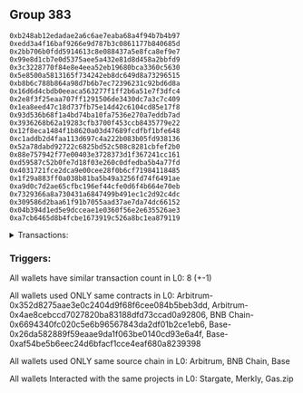 ## Group 383

```0x5dc2b5ca49e100e53ff43a8c6a97f9ed291ef424
0xb248ab12edadae2a6c6ae7eaba68a4f94b7b4b97
0xedd3a4f16baf9266e9d787b3c0861177b840685d
0x2bb706b0fdd5914613c8e088437a5e8fca8ef9e7
0x99e8d1cb7e0d5375aee5a432e81d8d458a2bbfd9
0x3c3228770f84e8e4eea52eb19680bca3360c5630
0x5e8500a5813165f734242eb8dc649d8a73296515
0xb8b6c788b864a98d7b6b7ec72396231c92bd6d8a
0x16d6d4cbdb0eeaca563277f1ff2b6a51e7f3dfc4
0x2e8f3f25eaa707ff1291506de3430dc7a3c7c409
0x1ea8eed47c18d737fb75e14d42c6104cd85e17f8
0x93d536b68f1a4bd74ba10fa7536e270a7eddb7ad
0x3936268b62a19283cfb3700f453ccb8435779e22
0x12f8eca1484f1b8620a03d47689fcdfbf1bfe648
0xc1addb2d4faa113d697c4a222b083b05fd938136
0x52a78dabd92722c6825bd52c508c8281cbfef2b0
0x88e757942f77e00403e3728373d1f367241cc161
0xd59587c52b0fe7d18f03e260c0dfedba5b4a77fd
0x4031721fce2dca9e00cee28f0b6cf71984118485
0x1f29a883ff0a038b81ba5b49a3256fd74f6491ae
0xa9d0c7d2ae65cfbc196ef44cfe0d6f4b664e70eb
0x7329366a8a730431a6847499b491ec1c2d92c4dc
0x309586d2baa61f91b7055aad37ae7da74dc66152
0x04b394d1ed5e9dcceae1e0360f56e2e635526ae3
0xa7cb6465d8b4fcbe1673919c526a8bc1ea879119
```
<details>
<summary>Transactions:</summary>

Hashes: 

Wallet: 0x5dc2b5ca49e100e53ff43a8c6a97f9ed291ef424

       Hash: 0x2bdabd20b3e2ced5b5c51ad279c2b4a0bfd8dda124dbf2810ac3623aef527bdd
         - source chain: Arbitrum
         - destination chain: Base
         - project: Stargate
         - contract: 0x352d8275aae3e0c2404d9f68f6cee084b5beb3dd
         - value USD: 32.097362584
       Hash: 0xa82c830218b59a92e2d9d2f9a1aa60e7938762a0d1bee0252df849ea76af29b6
         - source chain: Arbitrum
         - destination chain: Aptos
         - project: Merkly
         - contract: 0x4ae8cebccd7027820ba83188dfd73ccad0a92806
       Hash: 0x757c4facaedf43c804d88518e6bcb7b25f58d4f2412c30457c1c88029b14123a
         - source chain: Arbitrum
         - destination chain: BNB Chain
         - project: Stargate
         - contract: 0x352d8275aae3e0c2404d9f68f6cee084b5beb3dd
         - value USD: 19.409253816
       Hash: 0xaa4df88f9077266af7e1b3e994f0cb090cf3e52d35d62473b83eb36e9cf1fffd
         - source chain: BNB Chain
         - destination chain: Arbitrum
         - project: Stargate
         - contract: 0x6694340fc020c5e6b96567843da2df01b2ce1eb6
         - value USD: 15.960041109
       Hash: 0xb71cc5ee78e8b11020e063d1d2290942791caf3760609af6162fa0405d6e7fb8
         - source chain: Base
         - destination chain: Scroll
         - project: Gas.zip
         - contract: 0x26da582889f59eaae9da1f063be0140cd93e6a4f
         - value USD: 0.0001323060327
       Hash: 0xec83195fe8fef8744ff13d730ab76a7ded9f5215df8097c7d58f9de236455400
         - source chain: Base
         - destination chain: Optimism
         - project: Stargate
         - contract: 0xaf54be5b6eec24d6bfacf1cce4eaf680a8239398
         - value USD: 188.520378237
       Hash: 0xfdc5a26baa22181aa538affc27eb83c5583e68a93b33ce8b7ec5c9c30a0efdb9
         - source chain: Base
         - destination chain: Zora
         - project: Gas.zip
         - contract: 0x26da582889f59eaae9da1f063be0140cd93e6a4f
         - value USD: 8.836543382e-05
       Hash: 0xf3a148f9ecc74f2ce0654332872f05ddd22bdb8cf2c989c85b7404789ae5d710
         - source chain: Base
         - destination chain: Optimism
         - project: Stargate
         - contract: 0xaf54be5b6eec24d6bfacf1cce4eaf680a8239398
         - value USD: 48.876584513
Wallet: 0xb248ab12edadae2a6c6ae7eaba68a4f94b7b4b97

       Hash:0xf0a405b8f2be88ee5c47da0a0ead2cbc1d737c494f45d57eabe91d5ba5869b7d
         - source chain: Arbitrum
         - destination chain: Base
         - project: Stargate
         - contract: 0x352d8275aae3e0c2404d9f68f6cee084b5beb3dd
         - value USD: 31.771702078
       Hash:0xf55a381b0d4358ee6e50d7aaa5f1dd51c0f2281d30cd8b7da8cbeb81d4560b51
         - source chain: Arbitrum
         - destination chain: Aptos
         - project: Merkly
         - contract: 0x4ae8cebccd7027820ba83188dfd73ccad0a92806
       Hash:0x3264012a2500b5b70fb4399227d4de1c78985c28a64070d7c18cc85767cc22c6
         - source chain: Arbitrum
         - destination chain: BNB Chain
         - project: Stargate
         - contract: 0x352d8275aae3e0c2404d9f68f6cee084b5beb3dd
         - value USD: 18.811945899
       Hash:0xe2222755c8af594d7878f4461337aa33b96358ddc5a01f5a56bd3cd2b0042f69
         - source chain: BNB Chain
         - destination chain: Arbitrum
         - project: Stargate
         - contract: 0x6694340fc020c5e6b96567843da2df01b2ce1eb6
         - value USD: 16.141332192
       Hash:0xb8b1584bf2d34a5ad1d4e1c2a465753708f84f78a444951c989f319df9cd625a
         - source chain: Base
         - destination chain: Metis
         - project: Gas.zip
         - contract: 0x26da582889f59eaae9da1f063be0140cd93e6a4f
         - value USD: 2.621302734e-06
       Hash:0xe8a00ed65ab4e5a43d3753d50880b048aa139a686e7ba4a0de5fcf2e11bee670
         - source chain: Base
         - destination chain: Optimism
         - project: Stargate
         - contract: 0xaf54be5b6eec24d6bfacf1cce4eaf680a8239398
         - value USD: 185.146124545
       Hash:0x77cba44f18f164dab9ec58117adc3675428a1002decb52f28dabee20209f2264
         - source chain: Base
         - destination chain: Linea
         - project: Gas.zip
         - contract: 0x26da582889f59eaae9da1f063be0140cd93e6a4f
         - value USD: 0.0001127295658
       Hash:0x80ea8392b918b073a28d3864602c439b8699cd036b72dd50e345b9605a069867
         - source chain: Base
         - destination chain: Optimism
         - project: Stargate
         - contract: 0xaf54be5b6eec24d6bfacf1cce4eaf680a8239398
         - value USD: 48.868371977
Wallet: 0xedd3a4f16baf9266e9d787b3c0861177b840685d

       Hash:0x818b6f4b6ce3879614c71ec7a383b883c1f08b3e3973603382a839b2c946cbb4
         - source chain: Arbitrum
         - destination chain: Base
         - project: Stargate
         - contract: 0x352d8275aae3e0c2404d9f68f6cee084b5beb3dd
         - value USD: 32.088097738
       Hash:0x29a999019a5325c39d6dd3622e467580eacb92429482a6a8588b0743f4dd7624
         - source chain: Arbitrum
         - destination chain: Aptos
         - project: Merkly
         - contract: 0x4ae8cebccd7027820ba83188dfd73ccad0a92806
       Hash:0x59eace37a08257a265ba333274e1fcc6116c127a3210a1a41a4dd9d2072bce88
         - source chain: Arbitrum
         - destination chain: BNB Chain
         - project: Stargate
         - contract: 0x352d8275aae3e0c2404d9f68f6cee084b5beb3dd
         - value USD: 18.167136218
       Hash:0x94f665ed2f6bb9948e6000ebe9287dc8a7c17adea859481d9c26647b1ecf08ac
         - source chain: BNB Chain
         - destination chain: Arbitrum
         - project: Stargate
         - contract: 0x6694340fc020c5e6b96567843da2df01b2ce1eb6
         - value USD: 15.403689489
       Hash:0xfbb96c9a3d89aad613047b2b21e59af9de38c838f3a5be5a183ac45697b390be
         - source chain: Base
         - destination chain: Zora
         - project: Gas.zip
         - contract: 0x26da582889f59eaae9da1f063be0140cd93e6a4f
         - value USD: 0.0001625578253
       Hash:0x488085f6db4e2c1076460a73b7408a4c68b1f78a6d0faaabe03e4c30b29050fb
         - source chain: Base
         - destination chain: Optimism
         - project: Stargate
         - contract: 0xaf54be5b6eec24d6bfacf1cce4eaf680a8239398
         - value USD: 180.903617729
       Hash:0x7529ac8f4470d83441c50f6d9ee312e8ffddc0038725402188049df0c4839f09
         - source chain: Base
         - destination chain: Metis
         - project: Gas.zip
         - contract: 0x26da582889f59eaae9da1f063be0140cd93e6a4f
         - value USD: 3.903270404e-06
       Hash:0x5d21b02bda008f751dc2428cfa4ace5eeb1f66eb616f3a0549bc181540a5ea56
         - source chain: Base
         - destination chain: Optimism
         - project: Stargate
         - contract: 0xaf54be5b6eec24d6bfacf1cce4eaf680a8239398
         - value USD: 53.243048886
Wallet: 0x2bb706b0fdd5914613c8e088437a5e8fca8ef9e7

       Hash:0x4cd5099cb3f2792ac9227da1ea0d1613d4275727d95b8fd1056c09204663a6b9
         - source chain: Arbitrum
         - destination chain: Base
         - project: Stargate
         - contract: 0x352d8275aae3e0c2404d9f68f6cee084b5beb3dd
         - value USD: 31.883634616
       Hash:0xd70793983aea37feb2a7ae686cba477290482faee4065e65a104721c17cbb314
         - source chain: Arbitrum
         - destination chain: Aptos
         - project: Merkly
         - contract: 0x4ae8cebccd7027820ba83188dfd73ccad0a92806
       Hash:0x9263f7dcd72c49ac31bf192f07514132ec1728ade432de8bf072b8a09b0f3ccd
         - source chain: Arbitrum
         - destination chain: BNB Chain
         - project: Stargate
         - contract: 0x352d8275aae3e0c2404d9f68f6cee084b5beb3dd
         - value USD: 19.089222806
       Hash:0x1c41bc076a928c8f643e7b60418957c07a28326932b2a287ff1583dae38f104f
         - source chain: BNB Chain
         - destination chain: Arbitrum
         - project: Stargate
         - contract: 0x6694340fc020c5e6b96567843da2df01b2ce1eb6
         - value USD: 16.366579239
       Hash:0xf94754403c4933a7d23b26d6c01d9d68752cf9d984e2139226c0955da69a1744
         - source chain: Base
         - destination chain: Metis
         - project: Gas.zip
         - contract: 0x26da582889f59eaae9da1f063be0140cd93e6a4f
         - value USD: 2.805443836e-06
       Hash:0x01bce660093a27dab9b4d471ec1d73f8bb3d0ecb43cb72a8927a668b4ea1e811
         - source chain: Base
         - destination chain: Optimism
         - project: Stargate
         - contract: 0xaf54be5b6eec24d6bfacf1cce4eaf680a8239398
         - value USD: 181.969233032
       Hash:0xd13d1769493f50de00f3406b44b9620e21b450b584fab0fd24d37b37f5dae65c
         - source chain: Base
         - destination chain: Arbitrum
         - project: Gas.zip
         - contract: 0x26da582889f59eaae9da1f063be0140cd93e6a4f
         - value USD: 0.0001483820544
       Hash:0xf970f243d5c1458f7e50320fb6b57d634f61eca349dfd14382f442e0150c7284
         - source chain: Base
         - destination chain: Optimism
         - project: Stargate
         - contract: 0xaf54be5b6eec24d6bfacf1cce4eaf680a8239398
         - value USD: 55.413062337
Wallet: 0x99e8d1cb7e0d5375aee5a432e81d8d458a2bbfd9

       Hash:0x4be41005097e0e21c0d61e9cc8aac10c684f89756a03705fa9b34f5094df1a6b
         - source chain: Arbitrum
         - destination chain: Base
         - project: Stargate
         - contract: 0x352d8275aae3e0c2404d9f68f6cee084b5beb3dd
         - value USD: 31.404007933
       Hash:0xa5fc86d6ec05fac064a74e6366bb83c59e69fc29bd2bf2c358dd421b0f3ad83e
         - source chain: Arbitrum
         - destination chain: Aptos
         - project: Merkly
         - contract: 0x4ae8cebccd7027820ba83188dfd73ccad0a92806
       Hash:0x9fe048e80017788b999461c5556ebd451ca5ff8bb09c075bcdf34c8cf2a06ba9
         - source chain: Arbitrum
         - destination chain: BNB Chain
         - project: Stargate
         - contract: 0x352d8275aae3e0c2404d9f68f6cee084b5beb3dd
         - value USD: 13.508301705
       Hash:0x0a63cde9d1f73664ef846d794aac41041c27416bea80e648a9ffd921aa816e23
         - source chain: BNB Chain
         - destination chain: Arbitrum
         - project: Stargate
         - contract: 0x6694340fc020c5e6b96567843da2df01b2ce1eb6
         - value USD: 10.013819858
       Hash:0x1aeb061d35b5445bb2fa01106e995794ed6d71b2e991ecf837c9185495e49a59
         - source chain: Base
         - destination chain: Zora
         - project: Gas.zip
         - contract: 0x26da582889f59eaae9da1f063be0140cd93e6a4f
         - value USD: 3.216263119e-05
       Hash:0xe34aed5e50ccd1b5ca9f6194fe65b75147b188b0c00384a6d4e33deba567921f
         - source chain: Base
         - destination chain: Optimism
         - project: Stargate
         - contract: 0xaf54be5b6eec24d6bfacf1cce4eaf680a8239398
         - value USD: 190.982451352
       Hash:0x226139136615139b7eeae5636cda08213a7f8f5af0a829d867edff5b49f0aa41
         - source chain: Base
         - destination chain: Scroll
         - project: Gas.zip
         - contract: 0x26da582889f59eaae9da1f063be0140cd93e6a4f
         - value USD: 0.0001467914459
       Hash:0x5939a3016a8166b89bf337bc10e6352b5767b3f8c65fd3f218c94e3821871791
         - source chain: Base
         - destination chain: Optimism
         - project: Stargate
         - contract: 0xaf54be5b6eec24d6bfacf1cce4eaf680a8239398
         - value USD: 46.340271439
Wallet: 0x3c3228770f84e8e4eea52eb19680bca3360c5630

       Hash:0x75c5fec6e205b21edec685c968b18e2bda191056da29a669e0c33eeeb18b06a6
         - source chain: Arbitrum
         - destination chain: Base
         - project: Stargate
         - contract: 0x352d8275aae3e0c2404d9f68f6cee084b5beb3dd
         - value USD: 31.189832047
       Hash:0xb29ceb548121e7bb782be06bb86f0bc314a78538b5b324134a967adf1c5a8bfa
         - source chain: Arbitrum
         - destination chain: Aptos
         - project: Merkly
         - contract: 0x4ae8cebccd7027820ba83188dfd73ccad0a92806
       Hash:0xcce901125141e73709e2867edb8c91c17572caec12a89b5b9a048c9936677b9c
         - source chain: Arbitrum
         - destination chain: BNB Chain
         - project: Stargate
         - contract: 0x352d8275aae3e0c2404d9f68f6cee084b5beb3dd
         - value USD: 19.168290987
       Hash:0x57e6a3893af91c4d3d46d16eaa2dc747add74b6c247bbfabec5f0c0c0391fc00
         - source chain: BNB Chain
         - destination chain: Arbitrum
         - project: Stargate
         - contract: 0x6694340fc020c5e6b96567843da2df01b2ce1eb6
         - value USD: 16.488826446
       Hash:0x6b733563d891522db50a2a2ec64f462067122f430e9d0d50c5512f68841dbcee
         - source chain: Base
         - destination chain: Scroll
         - project: Gas.zip
         - contract: 0x26da582889f59eaae9da1f063be0140cd93e6a4f
         - value USD: 0.0001072367216
       Hash:0xf48888582edce718c5a01675cc4bb895d31689316757a757d1ea43b7d38dbe7f
         - source chain: Base
         - destination chain: Optimism
         - project: Stargate
         - contract: 0xaf54be5b6eec24d6bfacf1cce4eaf680a8239398
         - value USD: 191.679861237
       Hash:0x2635f8ca7f0b02b776d67de5520d7e9854a1e9df19269dabf4f65b7949dc6478
         - source chain: Base
         - destination chain: Kava
         - project: Gas.zip
         - contract: 0x26da582889f59eaae9da1f063be0140cd93e6a4f
         - value USD: 1.488478875e-08
       Hash:0x5ff52d7837bc8122ff74eeaba9e2c3f985ae1c4498cf4a0fd18ac11de0d6ce87
         - source chain: Base
         - destination chain: Optimism
         - project: Stargate
         - contract: 0xaf54be5b6eec24d6bfacf1cce4eaf680a8239398
         - value USD: 46.992529326
Wallet: 0x5e8500a5813165f734242eb8dc649d8a73296515

       Hash:0xfb5c0b70e7b5de7cc46aeef81215e419249600b1f03de37faee173ce3f239de9
         - source chain: Arbitrum
         - destination chain: Base
         - project: Stargate
         - contract: 0x352d8275aae3e0c2404d9f68f6cee084b5beb3dd
         - value USD: 30.748820675
       Hash:0x662185b2bda179eeeedf0d886c13091cf7c0312f1997700b9e4bb642fbbe6f39
         - source chain: Arbitrum
         - destination chain: Aptos
         - project: Merkly
         - contract: 0x4ae8cebccd7027820ba83188dfd73ccad0a92806
       Hash:0xc0ea40d439ee21f686a59cb8ea2f7ae936b3bad46bd6169c818c530cfde0b30b
         - source chain: Arbitrum
         - destination chain: BNB Chain
         - project: Stargate
         - contract: 0x352d8275aae3e0c2404d9f68f6cee084b5beb3dd
         - value USD: 15.213179069
       Hash:0x99e4153cdf46c6b095d10b2b31c908650a241274ca88028cdbb81562b5806af7
         - source chain: BNB Chain
         - destination chain: Arbitrum
         - project: Stargate
         - contract: 0x6694340fc020c5e6b96567843da2df01b2ce1eb6
         - value USD: 12.528612269
       Hash:0x8cb42d3842b1ab8e563f812d738b5676477cc65b6ad87340bd7043a78c5903e5
         - source chain: Base
         - destination chain: Arbitrum
         - project: Gas.zip
         - contract: 0x26da582889f59eaae9da1f063be0140cd93e6a4f
         - value USD: 8.674610408e-05
       Hash:0xe9b9156018c59c723bc51ff38f94f4ec041e7316665c33ff56f3779f7edbf3fb
         - source chain: Base
         - destination chain: Optimism
         - project: Stargate
         - contract: 0xaf54be5b6eec24d6bfacf1cce4eaf680a8239398
         - value USD: 183.537752432
       Hash:0x977ec0bd3cfa7a1a376536be1cd2ae4bdefe9411ffb4871c1435d453a65c9a4a
         - source chain: Base
         - destination chain: Linea
         - project: Gas.zip
         - contract: 0x26da582889f59eaae9da1f063be0140cd93e6a4f
         - value USD: 5.359253561e-05
       Hash:0x85817a765346624d1cc247eeda7c0d57718a18690c70330fc260ac2ae07a46d1
         - source chain: Base
         - destination chain: Optimism
         - project: Stargate
         - contract: 0xaf54be5b6eec24d6bfacf1cce4eaf680a8239398
         - value USD: 53.912167235
Wallet: 0xb8b6c788b864a98d7b6b7ec72396231c92bd6d8a

       Hash:0xafbbda543b4cb57b54ea8365049f603ef478671fa2b17a772444953992c8446c
         - source chain: Arbitrum
         - destination chain: Base
         - project: Stargate
         - contract: 0x352d8275aae3e0c2404d9f68f6cee084b5beb3dd
         - value USD: 30.713835863
       Hash:0xc743501a02f204c3982fc4cd5c8764aa0e739ee89d0b9c78ecdf74f6de22e787
         - source chain: Arbitrum
         - destination chain: Aptos
         - project: Merkly
         - contract: 0x4ae8cebccd7027820ba83188dfd73ccad0a92806
       Hash:0x5d68dc4db59c23f597f797a055e0b2f6adb3335098333a598c314948936fd82a
         - source chain: Arbitrum
         - destination chain: BNB Chain
         - project: Stargate
         - contract: 0x352d8275aae3e0c2404d9f68f6cee084b5beb3dd
         - value USD: 19.947417926
       Hash:0xe5717cb24048912a511f7dd35c6af599c1d5dcda38cb609efaf0f78f96772a84
         - source chain: BNB Chain
         - destination chain: Arbitrum
         - project: Stargate
         - contract: 0x6694340fc020c5e6b96567843da2df01b2ce1eb6
         - value USD: 16.993252395
       Hash:0xe536f96473c071d0a47160245470c17a26acdc16ede3e4fe0f1712de78b692c2
         - source chain: Base
         - destination chain: Kava
         - project: Gas.zip
         - contract: 0x26da582889f59eaae9da1f063be0140cd93e6a4f
         - value USD: 2.658307957e-08
       Hash:0xd22b6373dca6b0b6fe1d0570abeb6c80f061da69b0965bb058c525911bdfc645
         - source chain: Base
         - destination chain: Optimism
         - project: Stargate
         - contract: 0xaf54be5b6eec24d6bfacf1cce4eaf680a8239398
         - value USD: 175.958617018
       Hash:0xda04d0f120c5a4f0f5dabcac6bef81f768d5a89eeda13060e6da9e90be6245ab
         - source chain: Base
         - destination chain: Base
         - project: Gas.zip
         - contract: 0x26da582889f59eaae9da1f063be0140cd93e6a4f
         - value USD: 8.057109096e-05
       Hash:0x2316bb1ffe384178bee2f988893b4c1ce78680aec9059f7b8869a39a47e194e3
         - source chain: Base
         - destination chain: Optimism
         - project: Stargate
         - contract: 0xaf54be5b6eec24d6bfacf1cce4eaf680a8239398
         - value USD: 47.736372431
Wallet: 0x16d6d4cbdb0eeaca563277f1ff2b6a51e7f3dfc4

       Hash:0x71a1d0cae0a89ba4cafedf2a6cb46b5301f1350a8245e95b43bb845eecb8af59
         - source chain: Arbitrum
         - destination chain: Base
         - project: Stargate
         - contract: 0x352d8275aae3e0c2404d9f68f6cee084b5beb3dd
         - value USD: 32.178200131
       Hash:0xfb898e9c2c980572211045a9080cf8022b3b5755efbeb1ca3baea572554b185c
         - source chain: Arbitrum
         - destination chain: Aptos
         - project: Merkly
         - contract: 0x4ae8cebccd7027820ba83188dfd73ccad0a92806
       Hash:0x4f61d93bb4b0eca530e7118ccca4694606a190ba10e45f8b87950b9d0fd82cfc
         - source chain: Arbitrum
         - destination chain: BNB Chain
         - project: Stargate
         - contract: 0x352d8275aae3e0c2404d9f68f6cee084b5beb3dd
         - value USD: 18.66013275
       Hash:0xe03e6f8e3b495015cb9cbcf1070ac4321dc1cefb4ee43eda63e349a20e7f20cc
         - source chain: BNB Chain
         - destination chain: Arbitrum
         - project: Stargate
         - contract: 0x6694340fc020c5e6b96567843da2df01b2ce1eb6
         - value USD: 15.803900882
       Hash:0x097189281c57b77c8aa131f9fb8ee94f345d4f68a770d8d24679fdfc0b531561
         - source chain: Base
         - destination chain: Arbitrum
         - project: Gas.zip
         - contract: 0x26da582889f59eaae9da1f063be0140cd93e6a4f
         - value USD: 0.0001320397728
       Hash:0xc6e47a7fd963de890b7803c7656df89699e2a64ed4aeb43ce80cc263eac60b97
         - source chain: Base
         - destination chain: Optimism
         - project: Stargate
         - contract: 0xaf54be5b6eec24d6bfacf1cce4eaf680a8239398
         - value USD: 184.736271971
       Hash:0xbef23d5d566ef8e53e80de2fc82d41ea6a5c062edefcf5f352bce17d68fb4c46
         - source chain: Base
         - destination chain: Scroll
         - project: Gas.zip
         - contract: 0x26da582889f59eaae9da1f063be0140cd93e6a4f
         - value USD: 0.000141455128
       Hash:0x1b0cd7609941b18481b4f07737c38076c0d2afa9476206dfffd301ec236ca63a
         - source chain: Base
         - destination chain: Optimism
         - project: Stargate
         - contract: 0xaf54be5b6eec24d6bfacf1cce4eaf680a8239398
         - value USD: 46.103701382
Wallet: 0x2e8f3f25eaa707ff1291506de3430dc7a3c7c409

       Hash:0xf2389ae016cb7e24c99241c1b1047360f248c47264398db21df32803561dae0c
         - source chain: Arbitrum
         - destination chain: Base
         - project: Stargate
         - contract: 0x352d8275aae3e0c2404d9f68f6cee084b5beb3dd
         - value USD: 31.272602717
       Hash:0x9165d4a00d7bcf1a79c61e88a4a51e88561164c5c253ef39eee4f4d78dc0bbdb
         - source chain: Arbitrum
         - destination chain: Aptos
         - project: Merkly
         - contract: 0x4ae8cebccd7027820ba83188dfd73ccad0a92806
       Hash:0xc874b0a0ae1e9df7a0d2da636493114322d80ef11e4d5e50b074cc964176469b
         - source chain: Arbitrum
         - destination chain: BNB Chain
         - project: Stargate
         - contract: 0x352d8275aae3e0c2404d9f68f6cee084b5beb3dd
         - value USD: 16.260662382
       Hash:0x3f36ad83510c5d4fd5831fdf76d79b56613d2220100b576e5e37af3025b84661
         - source chain: BNB Chain
         - destination chain: Arbitrum
         - project: Stargate
         - contract: 0x6694340fc020c5e6b96567843da2df01b2ce1eb6
         - value USD: 13.496588022
       Hash:0x32c35e645f0647232122ba7a336371ce5c16a4a78be5d2a0bee8ea99bec64c6b
         - source chain: Base
         - destination chain: Kava
         - project: Gas.zip
         - contract: 0x26da582889f59eaae9da1f063be0140cd93e6a4f
         - value USD: 4.356390607e-08
       Hash:0xa98417e977ed04afa096ed60ecbf074e2d895bb1fcafc508c880ebc94cc16fbd
         - source chain: Base
         - destination chain: Optimism
         - project: Stargate
         - contract: 0xaf54be5b6eec24d6bfacf1cce4eaf680a8239398
         - value USD: 189.408054125
       Hash:0x993edfcf9c002a231397349558aede3632f58dbdc49b01b2e88ea483f3b5ca40
         - source chain: Base
         - destination chain: Linea
         - project: Gas.zip
         - contract: 0x26da582889f59eaae9da1f063be0140cd93e6a4f
         - value USD: 0.000111195397
       Hash:0x8878a0593a12a7a403698b36c2c5202c92d3dae7b276f533f4f3eacf07c36501
         - source chain: Base
         - destination chain: Optimism
         - project: Stargate
         - contract: 0xaf54be5b6eec24d6bfacf1cce4eaf680a8239398
         - value USD: 54.783063089
Wallet: 0x1ea8eed47c18d737fb75e14d42c6104cd85e17f8

       Hash:0x0792a04eeb03e814995af457e177e10331776d3b1313e1909bf56a6905fc3df4
         - source chain: Arbitrum
         - destination chain: Base
         - project: Stargate
         - contract: 0x352d8275aae3e0c2404d9f68f6cee084b5beb3dd
         - value USD: 31.987834662
       Hash:0x654da4f359e2d8633d52f072bf4ff8e3202e1d00a05f6db8d4f37b6497788afd
         - source chain: Arbitrum
         - destination chain: Aptos
         - project: Merkly
         - contract: 0x4ae8cebccd7027820ba83188dfd73ccad0a92806
       Hash:0x9dfd7980e51b0f52c728e12faf0a44540c4f04d694541acc7f8d1599f294dc5f
         - source chain: Arbitrum
         - destination chain: BNB Chain
         - project: Stargate
         - contract: 0x352d8275aae3e0c2404d9f68f6cee084b5beb3dd
         - value USD: 19.975283086
       Hash:0xda18f50a815a5c6e32367c31f1ebac3fe45df16b39121a7542a7dc2fcbdb5f99
         - source chain: BNB Chain
         - destination chain: Base
         - project: Stargate
         - contract: 0x6694340fc020c5e6b96567843da2df01b2ce1eb6
         - value USD: 17.198764925
       Hash:0x5888145f65782521ace4879ec7f24baf43a64ade11eaa2ba07d61a8be153938e
         - source chain: Base
         - destination chain: Kava
         - project: Gas.zip
         - contract: 0x26da582889f59eaae9da1f063be0140cd93e6a4f
         - value USD: 1.374638335e-08
       Hash:0x1b1a590ee99323db76538f2b45564a8734dd7954a92d8e2d2faed647d2b1db52
         - source chain: Base
         - destination chain: Optimism
         - project: Stargate
         - contract: 0xaf54be5b6eec24d6bfacf1cce4eaf680a8239398
         - value USD: 173.928554201
       Hash:0x13c8dee18d005deabd978097ee802a45f6e939668c7cc0dba5a312d7415af070
         - source chain: Base
         - destination chain: Zora
         - project: Gas.zip
         - contract: 0x26da582889f59eaae9da1f063be0140cd93e6a4f
         - value USD: 9.515409385e-05
       Hash:0x4719d913bcc945ae388a2d1558fdc726a6ef93efa436bb1b6d574a2282c383e7
         - source chain: Base
         - destination chain: Optimism
         - project: Stargate
         - contract: 0xaf54be5b6eec24d6bfacf1cce4eaf680a8239398
         - value USD: 49.779432795
Wallet: 0x93d536b68f1a4bd74ba10fa7536e270a7eddb7ad

       Hash:0x623f1f0773bddd2e01ae04408c026c0865df23adeb2a827ec300c29171d501cb
         - source chain: Arbitrum
         - destination chain: Base
         - project: Stargate
         - contract: 0x352d8275aae3e0c2404d9f68f6cee084b5beb3dd
         - value USD: 31.468861853
       Hash:0xbba3ffa99ef350ba66d72d9deca7fbe1b15c0dfc1ec57d726dbf00dc8b647e5f
         - source chain: Arbitrum
         - destination chain: Aptos
         - project: Merkly
         - contract: 0x4ae8cebccd7027820ba83188dfd73ccad0a92806
       Hash:0xfd010b694fe298349f1417242199611489d7ecedaa0ddc5485c5ae817f243405
         - source chain: Arbitrum
         - destination chain: BNB Chain
         - project: Stargate
         - contract: 0x352d8275aae3e0c2404d9f68f6cee084b5beb3dd
         - value USD: 15.636344114
       Hash:0x5c119ec59efe1a1da431875c5312e1ac0efc21bb4521fbb69d56bed38afd5d33
         - source chain: BNB Chain
         - destination chain: Base
         - project: Stargate
         - contract: 0x6694340fc020c5e6b96567843da2df01b2ce1eb6
         - value USD: 13.234713694
       Hash:0x12cb53d1a749243c94fd3bda3d52299c7024452ca88190c3427c8991524ae597
         - source chain: Base
         - destination chain: Base
         - project: Gas.zip
         - contract: 0x26da582889f59eaae9da1f063be0140cd93e6a4f
         - value USD: 0.000171797605
       Hash:0xd8d1c418f08b2b265032154b57b54f8a82c3020899e1e0d070d39e46f38aeeee
         - source chain: Base
         - destination chain: Optimism
         - project: Stargate
         - contract: 0xaf54be5b6eec24d6bfacf1cce4eaf680a8239398
         - value USD: 174.779625736
       Hash:0xf4073cc1fa1dac21f6e65ac8d8a18589a01e1a191cb8714fa14733641cda93e3
         - source chain: Base
         - destination chain: Base
         - project: Gas.zip
         - contract: 0x26da582889f59eaae9da1f063be0140cd93e6a4f
         - value USD: 0.0001505695048
       Hash:0x17228f07b9ef27e16c52ad7f558ee9d1a69f6c11987ce1a4d97da06cb8343c2d
         - source chain: Base
         - destination chain: Optimism
         - project: Stargate
         - contract: 0xaf54be5b6eec24d6bfacf1cce4eaf680a8239398
         - value USD: 49.825580889
Wallet: 0x3936268b62a19283cfb3700f453ccb8435779e22

       Hash:0xae59a54ab8275983e1cb911c84f905405d073541a3275e662ac5438c77200002
         - source chain: Arbitrum
         - destination chain: Base
         - project: Stargate
         - contract: 0x352d8275aae3e0c2404d9f68f6cee084b5beb3dd
         - value USD: 32.366373156
       Hash:0xc40307715f6fffd8412de0494bf63dcff45e1eb57445a20a4d2c7448accdd9ec
         - source chain: Arbitrum
         - destination chain: Aptos
         - project: Merkly
         - contract: 0x4ae8cebccd7027820ba83188dfd73ccad0a92806
       Hash:0x5a5bb47c92a286ca7da8a75ae8192d09a64bb44b468bf6ff270027b7152befc4
         - source chain: Arbitrum
         - destination chain: BNB Chain
         - project: Stargate
         - contract: 0x352d8275aae3e0c2404d9f68f6cee084b5beb3dd
         - value USD: 19.262085652
       Hash:0xd498f56a64392d766c650b271e09b54a8398af3e28f8da60dd72549a3189e2c2
         - source chain: BNB Chain
         - destination chain: Arbitrum
         - project: Stargate
         - contract: 0x6694340fc020c5e6b96567843da2df01b2ce1eb6
         - value USD: 16.033471482
       Hash:0x28eeb711200537da62ed3899234b1decd95e17b4cba8233809c8f30ef633386d
         - source chain: Base
         - destination chain: Kava
         - project: Gas.zip
         - contract: 0x26da582889f59eaae9da1f063be0140cd93e6a4f
         - value USD: 4.730373095e-08
       Hash:0xeb2e4f4ba23e02a95d6b88d1933426e1695980bed2ed060dcefea5617d25bc13
         - source chain: Base
         - destination chain: Optimism
         - project: Stargate
         - contract: 0xaf54be5b6eec24d6bfacf1cce4eaf680a8239398
         - value USD: 178.301251619
       Hash:0x979c9b7f0270861eb7772f19164d5cf9337bbd168dea9ecddbb010b58301073b
         - source chain: Base
         - destination chain: Scroll
         - project: Gas.zip
         - contract: 0x26da582889f59eaae9da1f063be0140cd93e6a4f
         - value USD: 0.0001734669947
       Hash:0xe08a1cefc945dc31dc72040944bf6f4424af7d2a98b54ed45c706723d83c457d
         - source chain: Base
         - destination chain: Optimism
         - project: Stargate
         - contract: 0xaf54be5b6eec24d6bfacf1cce4eaf680a8239398
         - value USD: 45.339448144
Wallet: 0x12f8eca1484f1b8620a03d47689fcdfbf1bfe648

       Hash:0xcd5722ee3034dc6b7cecfddd50ca459b3e2a1e93ab2d3ac7c34fc285965374bd
         - source chain: Arbitrum
         - destination chain: Base
         - project: Stargate
         - contract: 0x352d8275aae3e0c2404d9f68f6cee084b5beb3dd
         - value USD: 31.07023774
       Hash:0x5c0b6b5a9bf260f9b22b8d10be162ef4367b575a98302ff1b7e9f02441b109b4
         - source chain: Arbitrum
         - destination chain: Aptos
         - project: Merkly
         - contract: 0x4ae8cebccd7027820ba83188dfd73ccad0a92806
       Hash:0x6d01c0f252fdddd24c7c283fde453cd0f8c7437045e958bad2e4c41ebd9816d6
         - source chain: Arbitrum
         - destination chain: BNB Chain
         - project: Stargate
         - contract: 0x352d8275aae3e0c2404d9f68f6cee084b5beb3dd
         - value USD: 15.817850352
       Hash:0x83bddd4269a954df9e412ddbf67ce6fa42d2adfbf77c572be59f2fa8c6befe4b
         - source chain: BNB Chain
         - destination chain: Arbitrum
         - project: Stargate
         - contract: 0x6694340fc020c5e6b96567843da2df01b2ce1eb6
         - value USD: 12.651759008
       Hash:0x0562e3fe7ac777041a7d53c4421a5ed22203031e7031a5de0aceb3ef3b806278
         - source chain: Base
         - destination chain: Arbitrum
         - project: Gas.zip
         - contract: 0x26da582889f59eaae9da1f063be0140cd93e6a4f
         - value USD: 9.37409437e-05
       Hash:0x7fd4ff35e6948503c9995273a599b3cc0f44f995f8721c0801432f63ed10e23c
         - source chain: Base
         - destination chain: Optimism
         - project: Stargate
         - contract: 0xaf54be5b6eec24d6bfacf1cce4eaf680a8239398
         - value USD: 184.795444882
       Hash:0x6aa9953a0ca17f7f06de014d6020ce23ba21bffd0e0422e2289abb8f66b303df
         - source chain: Base
         - destination chain: Linea
         - project: Gas.zip
         - contract: 0x26da582889f59eaae9da1f063be0140cd93e6a4f
         - value USD: 9.438645303e-05
       Hash:0x29e16feec6212d1570f063ebabbb719660817c604b50b1b0d77e633fe92d2e5e
         - source chain: Base
         - destination chain: Optimism
         - project: Stargate
         - contract: 0xaf54be5b6eec24d6bfacf1cce4eaf680a8239398
         - value USD: 51.531038274
Wallet: 0xc1addb2d4faa113d697c4a222b083b05fd938136

       Hash:0xbf10939e8fb3cadd476cf36554ba3d9a53b41ac316545ca775fa1d2b9e1e15c8
         - source chain: Arbitrum
         - destination chain: Base
         - project: Stargate
         - contract: 0x352d8275aae3e0c2404d9f68f6cee084b5beb3dd
         - value USD: 31.875147735
       Hash:0xc3d72c72cc9b008170025c137e45e363b5872b364b6840d48cf6a8c1b7af05ef
         - source chain: Arbitrum
         - destination chain: Aptos
         - project: Merkly
         - contract: 0x4ae8cebccd7027820ba83188dfd73ccad0a92806
       Hash:0xa0e84074de9df7b8d07deca883bf859afa9ba4931024f82180c2451324f72597
         - source chain: Arbitrum
         - destination chain: BNB Chain
         - project: Stargate
         - contract: 0x352d8275aae3e0c2404d9f68f6cee084b5beb3dd
         - value USD: 18.786303868
       Hash:0x3cf3fba76feb5464b247014c5378a03555f36580fb4e01648667c8b9f811f0bf
         - source chain: BNB Chain
         - destination chain: Arbitrum
         - project: Stargate
         - contract: 0x6694340fc020c5e6b96567843da2df01b2ce1eb6
         - value USD: 15.46357186
       Hash:0xbcec901f333ff06fb438b093e5b88e108c2b7dce40c96619e1f5aac8d512ce9a
         - source chain: Base
         - destination chain: Kava
         - project: Gas.zip
         - contract: 0x26da582889f59eaae9da1f063be0140cd93e6a4f
         - value USD: 2.464270831e-08
       Hash:0xac68fe1e0b55281bbf875c0513a9073023010fd4e9ec2d046ddf8598f0b26f29
         - source chain: Base
         - destination chain: Optimism
         - project: Stargate
         - contract: 0xaf54be5b6eec24d6bfacf1cce4eaf680a8239398
         - value USD: 191.165254308
       Hash:0x9bbc4c9a7425740c751bdc41a506e9f64e661bb3064438c3497b504f8a390bfe
         - source chain: Base
         - destination chain: Kava
         - project: Gas.zip
         - contract: 0x26da582889f59eaae9da1f063be0140cd93e6a4f
         - value USD: 8.295679178e-09
       Hash:0xbae0f24a2c86dca9157df4e5288e3b56e462f49583030ac58a72d391e07f7e13
         - source chain: Base
         - destination chain: Optimism
         - project: Stargate
         - contract: 0xaf54be5b6eec24d6bfacf1cce4eaf680a8239398
         - value USD: 44.453037197
Wallet: 0x52a78dabd92722c6825bd52c508c8281cbfef2b0

       Hash:0xcb257ba689687465ffb708d89668ec1ddf841645156b59e97a03b9d5a422d3c0
         - source chain: Arbitrum
         - destination chain: Base
         - project: Stargate
         - contract: 0x352d8275aae3e0c2404d9f68f6cee084b5beb3dd
         - value USD: 31.970224383
       Hash:0x242ba8aaa8ad18a2b453ff27d7437e0ec451cde1040a52d21ac7fea480f87167
         - source chain: Arbitrum
         - destination chain: Aptos
         - project: Merkly
         - contract: 0x4ae8cebccd7027820ba83188dfd73ccad0a92806
       Hash:0xd9e33abc926d549e5ab908dfd1e13849eb9e725bb9eb2bd762a3e4fed7720dbe
         - source chain: Arbitrum
         - destination chain: BNB Chain
         - project: Stargate
         - contract: 0x352d8275aae3e0c2404d9f68f6cee084b5beb3dd
         - value USD: 15.673787142
       Hash:0xbafe1d2c94bd872ec98d6656688e9c42c6007cd88771b6b1883dc8c5df06bc16
         - source chain: BNB Chain
         - destination chain: Arbitrum
         - project: Stargate
         - contract: 0x6694340fc020c5e6b96567843da2df01b2ce1eb6
         - value USD: 12.433871308
       Hash:0xf1971dc83212dd95a11d066e92f78ee31ccca0192e312b49e7b2d0f6eb7714b7
         - source chain: Base
         - destination chain: Zora
         - project: Gas.zip
         - contract: 0x26da582889f59eaae9da1f063be0140cd93e6a4f
         - value USD: 4.483738461e-05
       Hash:0x1cf85f786d0bbc78eebbcacd6a9c0c2a19344d315e981dfadcdeee8b82f01b56
         - source chain: Base
         - destination chain: Optimism
         - project: Stargate
         - contract: 0xaf54be5b6eec24d6bfacf1cce4eaf680a8239398
         - value USD: 172.197999545
       Hash:0x128adcde60443739e4920c8832ef65ea912fcdc0090ad017c7dcac6208dcea83
         - source chain: Base
         - destination chain: Arbitrum
         - project: Gas.zip
         - contract: 0x26da582889f59eaae9da1f063be0140cd93e6a4f
         - value USD: 0.000160615817
       Hash:0x345b3ff0da12643ff77802b3cdf772bccf703801f96dc080e509de34d3a8fdfb
         - source chain: Base
         - destination chain: Optimism
         - project: Stargate
         - contract: 0xaf54be5b6eec24d6bfacf1cce4eaf680a8239398
         - value USD: 46.174351947
Wallet: 0x88e757942f77e00403e3728373d1f367241cc161

       Hash:0x9d763c1010d7d855a2ebf15c1e98b7ed8742945d3796bb4e6297e8666f2fb880
         - source chain: Arbitrum
         - destination chain: Base
         - project: Stargate
         - contract: 0x352d8275aae3e0c2404d9f68f6cee084b5beb3dd
         - value USD: 30.896633862
       Hash:0x32eefe4379dcbaafd6ca2f798ee8b2556c1058c87dd0d118a27859cc79d171d9
         - source chain: Arbitrum
         - destination chain: Aptos
         - project: Merkly
         - contract: 0x4ae8cebccd7027820ba83188dfd73ccad0a92806
       Hash:0xf1851c047bba8bdfafabed391f6c1b1b36ea8912a01213a9a365805ee2d6ad98
         - source chain: Arbitrum
         - destination chain: BNB Chain
         - project: Stargate
         - contract: 0x352d8275aae3e0c2404d9f68f6cee084b5beb3dd
         - value USD: 19.498125603
       Hash:0xbe712d447ab129c0d5bb9635f857fc6c3b3b5e7e4ca4c29dff782f10fc125163
         - source chain: BNB Chain
         - destination chain: Arbitrum
         - project: Stargate
         - contract: 0x6694340fc020c5e6b96567843da2df01b2ce1eb6
         - value USD: 16.191193644
       Hash:0xe9167865431c7b06360dbdbcab03a2768b1e323b6d33d673f65715f6a70d73c1
         - source chain: Base
         - destination chain: Metis
         - project: Gas.zip
         - contract: 0x26da582889f59eaae9da1f063be0140cd93e6a4f
         - value USD: 7.02895698e-07
       Hash:0xff8fac26f455faa567402fa08e089dad67364b4ed7483fdb93001792dad30708
         - source chain: Base
         - destination chain: Optimism
         - project: Stargate
         - contract: 0xaf54be5b6eec24d6bfacf1cce4eaf680a8239398
         - value USD: 186.104669558
       Hash:0xf4d1e80f7618a3469e30f7a521b85f7ecfda57e6f79f09fb21b855496bfacd0d
         - source chain: Base
         - destination chain: Kava
         - project: Gas.zip
         - contract: 0x26da582889f59eaae9da1f063be0140cd93e6a4f
         - value USD: 3.298539168e-08
       Hash:0x0382d4ddebf10590f123eab9fb844734d2240d3361d3f855bfae268c751d73d4
         - source chain: Base
         - destination chain: Optimism
         - project: Stargate
         - contract: 0xaf54be5b6eec24d6bfacf1cce4eaf680a8239398
         - value USD: 49.510778285
Wallet: 0xd59587c52b0fe7d18f03e260c0dfedba5b4a77fd

       Hash:0xd982bbc11bac6b2e3312b518c010185a31d3d96e42b06ec8a8d8cfbdc307753c
         - source chain: Arbitrum
         - destination chain: Base
         - project: Stargate
         - contract: 0x352d8275aae3e0c2404d9f68f6cee084b5beb3dd
         - value USD: 32.39581792
       Hash:0xf36ef4789d4aee45da8d2284342c11138b8423df7dc7b12781e08cdb8d3750d4
         - source chain: Arbitrum
         - destination chain: Aptos
         - project: Merkly
         - contract: 0x4ae8cebccd7027820ba83188dfd73ccad0a92806
       Hash:0xd5b2771d1055d330d59d09326c3daeee1069d7f0ee06ac325f3e36700520f337
         - source chain: Arbitrum
         - destination chain: BNB Chain
         - project: Stargate
         - contract: 0x352d8275aae3e0c2404d9f68f6cee084b5beb3dd
         - value USD: 19.2828412
       Hash:0xb2de4cbab4fcb6d1a4ffbee077e0c1613b2e8b43271ada6edfd2bc1b7c69ad6a
         - source chain: BNB Chain
         - destination chain: Arbitrum
         - project: Stargate
         - contract: 0x6694340fc020c5e6b96567843da2df01b2ce1eb6
         - value USD: 15.969108465
       Hash:0x0e7e8eb951a1a052407a160e866f898903b013dda5fbbe7d6c9b3d344987454c
         - source chain: Base
         - destination chain: Arbitrum
         - project: Gas.zip
         - contract: 0x26da582889f59eaae9da1f063be0140cd93e6a4f
         - value USD: 0.0001184727642
       Hash:0xef36be5714f93c40cbba87801b71a05fa490b453d6c2a0603850ec6d2dc0a9c5
         - source chain: Base
         - destination chain: Optimism
         - project: Stargate
         - contract: 0xaf54be5b6eec24d6bfacf1cce4eaf680a8239398
         - value USD: 188.369601528
       Hash:0x60f0ddab2d29c9e5415cb4c0efc248bec5aabc9c155ec8e812a06ee8cefe6e81
         - source chain: Base
         - destination chain: Arbitrum
         - project: Gas.zip
         - contract: 0x26da582889f59eaae9da1f063be0140cd93e6a4f
         - value USD: 9.760779807e-05
       Hash:0xb12b5792e4046ce737b2b352d13681780736452f6117c050d1b2b70cfa4972e6
         - source chain: Base
         - destination chain: Optimism
         - project: Stargate
         - contract: 0xaf54be5b6eec24d6bfacf1cce4eaf680a8239398
         - value USD: 45.438146223
Wallet: 0x4031721fce2dca9e00cee28f0b6cf71984118485

       Hash:0x1fcf1cbaa2279ea7baa3d1c5d3114b320ab05b40bdb56255d32035475d1b890d
         - source chain: Arbitrum
         - destination chain: Base
         - project: Stargate
         - contract: 0x352d8275aae3e0c2404d9f68f6cee084b5beb3dd
         - value USD: 31.04656877
       Hash:0xf57cd2fc20850fda35d6d802d0ce46000e6c953dbdadfd112ffc39d88b4dd8b6
         - source chain: Arbitrum
         - destination chain: Aptos
         - project: Merkly
         - contract: 0x4ae8cebccd7027820ba83188dfd73ccad0a92806
       Hash:0xe36ab9615466ffefdabca1daa6a64489d5e4d6c607b997d92dc8f8e7068d827c
         - source chain: Arbitrum
         - destination chain: BNB Chain
         - project: Stargate
         - contract: 0x352d8275aae3e0c2404d9f68f6cee084b5beb3dd
         - value USD: 19.91603898
       Hash:0x37f82cd0bb79783cca446ca9c48b50845dfce0a3b7d9b2c78f963e861dab51d2
         - source chain: BNB Chain
         - destination chain: Arbitrum
         - project: Stargate
         - contract: 0x6694340fc020c5e6b96567843da2df01b2ce1eb6
         - value USD: 16.581741328
       Hash:0xd1c5a9e4907708cf3819550008d93c06e6dd82c8844df9d980e75597ea032b8d
         - source chain: Base
         - destination chain: Linea
         - project: Gas.zip
         - contract: 0x26da582889f59eaae9da1f063be0140cd93e6a4f
         - value USD: 0.000170681236
       Hash:0x64d218613973af3e078fb2f53de3ab88f4af750caeebd752093f9a7a2732a371
         - source chain: Base
         - destination chain: Optimism
         - project: Stargate
         - contract: 0xaf54be5b6eec24d6bfacf1cce4eaf680a8239398
         - value USD: 189.372481683
       Hash:0x39b80049e3fd2a0b7dbc859be090f5e500079abea4b35e0d41b90b5498facb95
         - source chain: Base
         - destination chain: Zora
         - project: Gas.zip
         - contract: 0x26da582889f59eaae9da1f063be0140cd93e6a4f
         - value USD: 6.447167723e-05
       Hash:0x4331b42aedc224df6490d6945f7ccef467648cbc81b328aa9086f0ba06cc37cd
         - source chain: Base
         - destination chain: Optimism
         - project: Stargate
         - contract: 0xaf54be5b6eec24d6bfacf1cce4eaf680a8239398
         - value USD: 47.086196839
Wallet: 0x1f29a883ff0a038b81ba5b49a3256fd74f6491ae

       Hash:0x69fb12ae07e1ec71d7db859604c1094a16f3531e51b71930119205b821b14fe2
         - source chain: Arbitrum
         - destination chain: Base
         - project: Stargate
         - contract: 0x352d8275aae3e0c2404d9f68f6cee084b5beb3dd
         - value USD: 30.774210596
       Hash:0x42160f94b2057d86b9fde02ccd62e39a5942d4116789fce30dc8e781711dca52
         - source chain: Arbitrum
         - destination chain: Aptos
         - project: Merkly
         - contract: 0x4ae8cebccd7027820ba83188dfd73ccad0a92806
       Hash:0x0c82d24d8a447c29639fb6f4590c59ea7584e9501611473835221fb889a701f8
         - source chain: Arbitrum
         - destination chain: BNB Chain
         - project: Stargate
         - contract: 0x352d8275aae3e0c2404d9f68f6cee084b5beb3dd
         - value USD: 13.451918027
       Hash:0x09d4b8885c439804088d033d7e1876c2f69879250da78867a21c199a883a04a5
         - source chain: BNB Chain
         - destination chain: Arbitrum
         - project: Stargate
         - contract: 0x6694340fc020c5e6b96567843da2df01b2ce1eb6
         - value USD: 10.232014739
       Hash:0xfe05a420944cb812cc313edfc0a57f03432dfe2bf371048b4edb7f0b4499fd7b
         - source chain: Base
         - destination chain: Kava
         - project: Gas.zip
         - contract: 0x26da582889f59eaae9da1f063be0140cd93e6a4f
         - value USD: 3.474140105e-08
       Hash:0x5d40b26bb4b6a50097b6757248249af26192b87c477a4d3496c413bec2b7b756
         - source chain: Base
         - destination chain: Optimism
         - project: Stargate
         - contract: 0xaf54be5b6eec24d6bfacf1cce4eaf680a8239398
         - value USD: 172.617348568
       Hash:0xe9033eba71fb410900f72bf205d286bcfb81e8765d9770ee398089d4f087a4e5
         - source chain: Base
         - destination chain: Arbitrum
         - project: Gas.zip
         - contract: 0x26da582889f59eaae9da1f063be0140cd93e6a4f
         - value USD: 0.0001413277444
       Hash:0x20f3ae2ca1e3a57a5f2220907f7d8429f6a8086269ff50487b752da8c7d4453d
         - source chain: Base
         - destination chain: Optimism
         - project: Stargate
         - contract: 0xaf54be5b6eec24d6bfacf1cce4eaf680a8239398
         - value USD: 48.063018823
Wallet: 0xa9d0c7d2ae65cfbc196ef44cfe0d6f4b664e70eb

       Hash:0x91f55dd16ba726459023a2024bedba01bad0c598a14c8dc7880335ded13c896a
         - source chain: Arbitrum
         - destination chain: Base
         - project: Stargate
         - contract: 0x352d8275aae3e0c2404d9f68f6cee084b5beb3dd
         - value USD: 31.451463746
       Hash:0x96e27a411d1737dca1f0de392f835728635e7f04c770cb9e82219b24f0d837a2
         - source chain: Arbitrum
         - destination chain: Aptos
         - project: Merkly
         - contract: 0x4ae8cebccd7027820ba83188dfd73ccad0a92806
       Hash:0x25bed7bc7342f6c2ec683ddbccd8082e5911e86b157679efe877393af3ad9443
         - source chain: Arbitrum
         - destination chain: BNB Chain
         - project: Stargate
         - contract: 0x352d8275aae3e0c2404d9f68f6cee084b5beb3dd
         - value USD: 16.755947077
       Hash:0x92678fc99909d5a3072cef0c5a23e63dd161e24f8c8fabfeeb77f6674e98bbb1
         - source chain: BNB Chain
         - destination chain: Arbitrum
         - project: Stargate
         - contract: 0x6694340fc020c5e6b96567843da2df01b2ce1eb6
         - value USD: 13.504179507
       Hash:0x0a9582722dd668c47e3c1d2a7ff79a0f306e89390bdd312b761e5ca734302101
         - source chain: Base
         - destination chain: Base
         - project: Gas.zip
         - contract: 0x26da582889f59eaae9da1f063be0140cd93e6a4f
         - value USD: 9.769446403e-05
       Hash:0xc4f029a9adb6e8a3b16b1290991a8ac9f1dbde105b7a27c2efc136f461842b81
         - source chain: Base
         - destination chain: Optimism
         - project: Stargate
         - contract: 0xaf54be5b6eec24d6bfacf1cce4eaf680a8239398
         - value USD: 177.263417568
       Hash:0x7a1a3ddfe3af3dcbcbe5eee282549e5c3d8d59cf8bd2eb474af5edf2e65ef056
         - source chain: Base
         - destination chain: Kava
         - project: Gas.zip
         - contract: 0x26da582889f59eaae9da1f063be0140cd93e6a4f
         - value USD: 3.357794363e-08
       Hash:0x506c65edf96d4eea7144b1a35674dd3f62767b1440ecf7482372b14f9599650c
         - source chain: Base
         - destination chain: Optimism
         - project: Stargate
         - contract: 0xaf54be5b6eec24d6bfacf1cce4eaf680a8239398
         - value USD: 48.417354809
Wallet: 0x7329366a8a730431a6847499b491ec1c2d92c4dc

       Hash:0xcc5ebc4f1c24a52e8e55432546fe55811a022a596c79da3e5fb1692a9412e630
         - source chain: Arbitrum
         - destination chain: Base
         - project: Stargate
         - contract: 0x352d8275aae3e0c2404d9f68f6cee084b5beb3dd
         - value USD: 32.393766924
       Hash:0xb52debb27464b0a4129ad7fe449d228a1141047dc0257abbedcbe3ec79d81366
         - source chain: Arbitrum
         - destination chain: Aptos
         - project: Merkly
         - contract: 0x4ae8cebccd7027820ba83188dfd73ccad0a92806
       Hash:0x8f72a5a7518ebe6fa26019eea09849d0d0378491fdb9445408629c2de1693191
         - source chain: Arbitrum
         - destination chain: BNB Chain
         - project: Stargate
         - contract: 0x352d8275aae3e0c2404d9f68f6cee084b5beb3dd
         - value USD: 17.041243059
       Hash:0xc683026444203176e4c3f5b674ebbdfb43f10cac3f35e250b22ff3d8209a8acd
         - source chain: BNB Chain
         - destination chain: Arbitrum
         - project: Stargate
         - contract: 0x6694340fc020c5e6b96567843da2df01b2ce1eb6
         - value USD: 13.794331891
       Hash:0x6043876fafea2aa432b8ef2406142f5662b809528bad17ae896edadf0a01b898
         - source chain: Base
         - destination chain: Base
         - project: Gas.zip
         - contract: 0x26da582889f59eaae9da1f063be0140cd93e6a4f
         - value USD: 0.0001352292448
       Hash:0x66cc523e07ad9d3fdcfa73a1f25aa925071f749e98c9e38bc71a035758543427
         - source chain: Base
         - destination chain: Optimism
         - project: Stargate
         - contract: 0xaf54be5b6eec24d6bfacf1cce4eaf680a8239398
         - value USD: 189.928182642
       Hash:0x8266bfc22d2dbc7514984d6dc1fba7ec2c239995760567913bd9bc56649e5c92
         - source chain: Base
         - destination chain: Scroll
         - project: Gas.zip
         - contract: 0x26da582889f59eaae9da1f063be0140cd93e6a4f
         - value USD: 0.0001325858221
       Hash:0xc949abfb6f196e1c023c24d7984c7da731b31e963d0c66bb63f77be2cad57dc5
         - source chain: Base
         - destination chain: Optimism
         - project: Stargate
         - contract: 0xaf54be5b6eec24d6bfacf1cce4eaf680a8239398
         - value USD: 49.319510735
Wallet: 0x309586d2baa61f91b7055aad37ae7da74dc66152

       Hash:0x53d357bc71ea249ecbee30a77b7403cb67be7ce3e156dbef9890684c475a7b83
         - source chain: Arbitrum
         - destination chain: Base
         - project: Stargate
         - contract: 0x352d8275aae3e0c2404d9f68f6cee084b5beb3dd
         - value USD: 32.456004055
       Hash:0xd775a50dacf36cf22dc5e8c50570e9151d73ad7ce670804a0a7beaebb28b6b88
         - source chain: Arbitrum
         - destination chain: Aptos
         - project: Merkly
         - contract: 0x4ae8cebccd7027820ba83188dfd73ccad0a92806
       Hash:0x329abf79a47ae00676aafb5e00e4d4349881ce3b041e6fbbb730137a9787f5b7
         - source chain: Arbitrum
         - destination chain: BNB Chain
         - project: Stargate
         - contract: 0x352d8275aae3e0c2404d9f68f6cee084b5beb3dd
         - value USD: 14.92836233
       Hash:0x5d2039cc9b20c2b9cebd5b82be13f888937ba4ce8670a59e85718468eaab67b5
         - source chain: BNB Chain
         - destination chain: Arbitrum
         - project: Stargate
         - contract: 0x6694340fc020c5e6b96567843da2df01b2ce1eb6
         - value USD: 11.764199754
       Hash:0xe7753849b0c4b9c3af2799bbf5c9825a9d2756c61a870d2826c1319a51fb5738
         - source chain: Base
         - destination chain: Base
         - project: Gas.zip
         - contract: 0x26da582889f59eaae9da1f063be0140cd93e6a4f
         - value USD: 0.0001184727642
       Hash:0xbc0e05d3ce2fcf5d2a91aa206cfa770d632f845fb49a7319ee9ddd76d0892ba4
         - source chain: Base
         - destination chain: Optimism
         - project: Stargate
         - contract: 0xaf54be5b6eec24d6bfacf1cce4eaf680a8239398
         - value USD: 195.933295368
       Hash:0x51f1f28698f56c71604437eb4c764694813c1c9d2ffb3e7a4392b489ad19b932
         - source chain: Base
         - destination chain: Arbitrum
         - project: Gas.zip
         - contract: 0x26da582889f59eaae9da1f063be0140cd93e6a4f
         - value USD: 0.000158794776
       Hash:0xff57c40b7d682350f97c2d780454baf715ad5a9ea7efd99cb438e00e637b6df7
         - source chain: Base
         - destination chain: Optimism
         - project: Stargate
         - contract: 0xaf54be5b6eec24d6bfacf1cce4eaf680a8239398
         - value USD: 53.850875085
Wallet: 0x04b394d1ed5e9dcceae1e0360f56e2e635526ae3

       Hash:0x96118a018898a057432eed15c9bc776cb56b43545dda79c98932708d162de3d8
         - source chain: Arbitrum
         - destination chain: Base
         - project: Stargate
         - contract: 0x352d8275aae3e0c2404d9f68f6cee084b5beb3dd
         - value USD: 32.241191652
       Hash:0xa39ef8d146a1a3160433c79afc299c33e76917d9540f77f63eb9c53695990882
         - source chain: Arbitrum
         - destination chain: Aptos
         - project: Merkly
         - contract: 0x4ae8cebccd7027820ba83188dfd73ccad0a92806
       Hash:0x908d866f731489e61ae7184e5be0ad44a46003050a158b4626ec8a5b06b7291c
         - source chain: Arbitrum
         - destination chain: BNB Chain
         - project: Stargate
         - contract: 0x352d8275aae3e0c2404d9f68f6cee084b5beb3dd
         - value USD: 14.896948966
       Hash:0x033cf074498c8c0952ef40792bb76680e32aae8cb5041e6e6943fd42dcce90af
         - source chain: BNB Chain
         - destination chain: Arbitrum
         - project: Stargate
         - contract: 0x6694340fc020c5e6b96567843da2df01b2ce1eb6
         - value USD: 11.224322865
       Hash:0x6b3ec01973ed9a4192621d0fa8c37c0d431439c967aaeedda292bce8eb1d77ea
         - source chain: Base
         - destination chain: Base
         - project: Gas.zip
         - contract: 0x26da582889f59eaae9da1f063be0140cd93e6a4f
         - value USD: 3.645315822e-05
       Hash:0xeb4ff39f15469cda51f4a2f20141f569f945fa13c9d5a47af43eb23bd61a1edf
         - source chain: Base
         - destination chain: Optimism
         - project: Stargate
         - contract: 0xaf54be5b6eec24d6bfacf1cce4eaf680a8239398
         - value USD: 181.516264426
       Hash:0x032ee8a809c5bd59f015076ad2fe8114d67ce249bc9768b93789e4e80340f317
         - source chain: Base
         - destination chain: Arbitrum
         - project: Gas.zip
         - contract: 0x26da582889f59eaae9da1f063be0140cd93e6a4f
         - value USD: 0.0001570678041
       Hash:0x4af08be004fbb6abcc3b636efa0b6e4953c660ae790fa29bc8aaeb5fec6bd1c7
         - source chain: Base
         - destination chain: Optimism
         - project: Stargate
         - contract: 0xaf54be5b6eec24d6bfacf1cce4eaf680a8239398
         - value USD: 53.634483024
Wallet: 0xa7cb6465d8b4fcbe1673919c526a8bc1ea879119

       Hash:0x21fa44c685b5157666657f3b6a145d99e96f74099d02d11f371227e1054fa3f7
         - source chain: Arbitrum
         - destination chain: Base
         - project: Stargate
         - contract: 0x352d8275aae3e0c2404d9f68f6cee084b5beb3dd
         - value USD: 30.809266131
       Hash:0x8fa2b0a31bf56ad7d128a431b3aee40ec0a52f4f8d7dbe04040b71ba69d49451
         - source chain: Arbitrum
         - destination chain: Aptos
         - project: Merkly
         - contract: 0x4ae8cebccd7027820ba83188dfd73ccad0a92806
       Hash:0x001803a1cbe149cd6bbbb60062f082b237233780b8a64d58017bc8a7aeab3294
         - source chain: Arbitrum
         - destination chain: BNB Chain
         - project: Stargate
         - contract: 0x352d8275aae3e0c2404d9f68f6cee084b5beb3dd
         - value USD: 15.00744752
       Hash:0x9aede46dabc75662bcc27151d8816954345b5cfea705e5c5fde7c44861526f13
         - source chain: BNB Chain
         - destination chain: Arbitrum
         - project: Stargate
         - contract: 0x6694340fc020c5e6b96567843da2df01b2ce1eb6
         - value USD: 11.779378719
       Hash:0x18640152402a9cd711866305399a685687fd7cf72f91bd0a0524b36aa5833cea
         - source chain: Base
         - destination chain: Arbitrum
         - project: Gas.zip
         - contract: 0x26da582889f59eaae9da1f063be0140cd93e6a4f
         - value USD: 9.623633771e-05
       Hash:0xb9769a347071f969fcf752a24eb4fcf99c992e71352f627fb26c2464ec8926a2
         - source chain: Base
         - destination chain: Optimism
         - project: Stargate
         - contract: 0xaf54be5b6eec24d6bfacf1cce4eaf680a8239398
         - value USD: 188.208919129
       Hash:0xa66b7cde4a8afeb789a3ea7406cc56b5731dd630b704d658e1ee2b8c83795251
         - source chain: Base
         - destination chain: Base
         - project: Gas.zip
         - contract: 0x26da582889f59eaae9da1f063be0140cd93e6a4f
         - value USD: 0.000139575334
       Hash:0x84dbe93b350d3046233211e7ae4e5564c1d592fbe16db4cf83bd3f036eb30ab7
         - source chain: Base
         - destination chain: Optimism
         - project: Stargate
         - contract: 0xaf54be5b6eec24d6bfacf1cce4eaf680a8239398
         - value USD: 51.108887551

</details>


### Triggers: 
All wallets have similar transaction count in L0: 8 (+-1)

All wallets used ONLY same contracts in L0: Arbitrum-0x352d8275aae3e0c2404d9f68f6cee084b5beb3dd, Arbitrum-0x4ae8cebccd7027820ba83188dfd73ccad0a92806, BNB Chain-0x6694340fc020c5e6b96567843da2df01b2ce1eb6, Base-0x26da582889f59eaae9da1f063be0140cd93e6a4f, Base-0xaf54be5b6eec24d6bfacf1cce4eaf680a8239398

All wallets used ONLY same source chain in L0: Arbitrum, BNB Chain, Base

All wallets Interacted with the same projects in L0: Stargate, Merkly, Gas.zip

